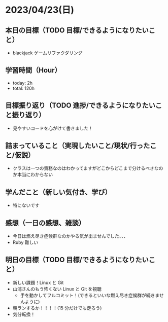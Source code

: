 # 2023/04/23(日)

## 本日の目標（TODO 目標/できるようになりたいこと）

- blackjack ゲームリファクダリング

## 学習時間（Hour）

- today: 2h
- total: 120h

## 目標振り返り（TODO 進捗/できるようになりたいこと振り返り）

- 見やすいコードを心がけて書きました！

## 詰まっていること（実現したいこと/現状/行ったこと/仮説）

- クラスは一つの責務なのはわかってますがどこからどこまで分けるべきなのか本当にわからない

## 学んだこと（新しい気付き、学び）

- 特にないです

## 感想（一日の感想、雑談）

- 今日は燃え尽き症候群なのかやる気が出ませんでした、、、
- Ruby 難しい

## 明日の目標（TODO 目標/できるようになりたいこと）

- 新しい課題！Linux と Git
- 山浦さんのもう怖くない Linux と Git を視聴
  - 手を動かしてフルコミット！(できるといいな燃え尽き症候群が続きませんように)
- 朝ランするか！！！！(15 分だけでも走ろう)
- 気分転換！

